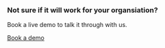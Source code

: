 <h3>Not sure if it will work for your organsiation?</h3>
<p>Book a live demo to talk it through with us.</p>
<p class="faux-button commit register-button">
	<a href="/demo/" title="Book a demo">
		Book a demo
	</a>
</p>

